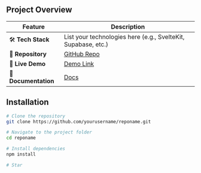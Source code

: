 ## Project Overview

| Feature      | Description |
|-------------|------------|
| 🛠 **Tech Stack** | List your technologies here (e.g., SvelteKit, Supabase, etc.) |
| 📂 **Repository** | [GitHub Repo](https://github.com/yourusername/reponame) |
| 🚀 **Live Demo** | [Demo Link](https://your-demo-link.com) |
| 📖 **Documentation** | [Docs](https://your-docs-link.com) |

## Installation

```bash
# Clone the repository
git clone https://github.com/yourusername/reponame.git

# Navigate to the project folder
cd reponame

# Install dependencies
npm install

# Star

